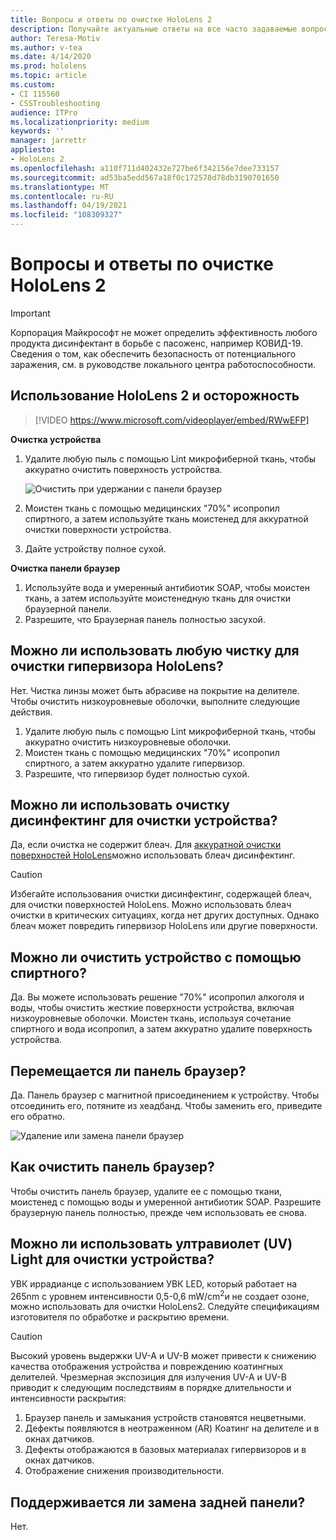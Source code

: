 ```yaml
---
title: Вопросы и ответы по очистке HoloLens 2
description: Получайте актуальные ответы на все часто задаваемые вопросы об очистке и обслуживании устройства HoloLens 2.
author: Teresa-Motiv
ms.author: v-tea
ms.date: 4/14/2020
ms.prod: hololens
ms.topic: article
ms.custom:
- CI 115560
- CSSTroubleshooting
audience: ITPro
ms.localizationpriority: medium
keywords: ''
manager: jarrettr
appliesto:
- HoloLens 2
ms.openlocfilehash: a110f711d402432e727be6f342156e7dee733157
ms.sourcegitcommit: ad53ba5edd567a18f0c172578d78db3190701650
ms.translationtype: MT
ms.contentlocale: ru-RU
ms.lasthandoff: 04/19/2021
ms.locfileid: "108309327"
---
```

# <a name="hololens-2-cleaning-faq"></a>Вопросы и ответы по очистке HoloLens 2

> [!IMPORTANT]  
> Корпорация Майкрософт не может определить эффективность любого продукта дисинфектант в борьбе с пасоженс, например КОВИД-19. Сведения о том, как обеспечить безопасность от потенциального заражения, см. в руководстве локального центра работоспособности.  

## <a name="hololens-2-use-and-care"></a>Использование HoloLens 2 и осторожность

> [!VIDEO https://www.microsoft.com/videoplayer/embed/RWwEFP]

<!-- <iframe src="https://channel9.msdn.com/Shows/Docs-Mixed-Reality/HoloLens-2-Use-and-Care/player" width="960" height="540" allowFullScreen frameBorder="0" title="HoloLens 2 Use and Care - Microsoft Channel 9 Video"></iframe> -->

**Очистка устройства**

1. Удалите любую пыль с помощью Lint микрофиберной ткань, чтобы аккуратно очистить поверхность устройства.

   ![Очистить при удержании с панели браузер](images/hl2-cleaning.png)

2. Моистен ткань с помощью медицинских "70%" исопропил спиртного, а затем используйте ткань моистенед для аккуратной очистки поверхности устройства.

3. Дайте устройству полное сухой.

**Очистка панели браузер**

1. Используйте вода и умеренный антибиотик SOAP, чтобы моистен ткань, а затем используйте моистенедную ткань для очистки браузерной панели.
1. Разрешите, что Браузерная панель полностью засухой.

## <a name="can-i-use-any-lens-cleaner-for-cleaning-the-hololens-visor"></a>Можно ли использовать любую чистку для очистки гипервизора HoloLens?

Нет. Чистка линзы может быть абрасиве на покрытие на делителе. Чтобы очистить низкоуровневые оболочки, выполните следующие действия.  

1. Удалите любую пыль с помощью Lint микрофиберной ткань, чтобы аккуратно очистить низкоуровневые оболочки.
1. Моистен ткань с помощью медицинских "70%" исопропил спиртного, а затем аккуратно удалите гипервизор.
1. Разрешите, что гипервизор будет полностью сухой.

## <a name="can-i-use-disinfecting-wipes-to-clean-the-device"></a>Можно ли использовать очистку дисинфектинг для очистки устройства?

Да, если очистка не содержит блеач. Для [аккуратной очистки поверхностей HoloLens](#hololens-2-use-and-care)можно использовать блеач дисинфектинг.  

> [!CAUTION]  
> Избегайте использования очистки дисинфектинг, содержащей блеач, для очистки поверхностей HoloLens. Можно использовать блеач очистки в критических ситуациях, когда нет других доступных. Однако блеач может повредить гипервизор HoloLens или другие поверхности.

## <a name="can-i-use-alcohol-to-clean-the-device"></a>Можно ли очистить устройство с помощью спиртного?

Да. Вы можете использовать решение "70%" исопропил алкоголя и воды, чтобы очистить жесткие поверхности устройства, включая низкоуровневые оболочки. Моистен ткань, используя сочетание спиртного и вода исопропил, а затем аккуратно удалите поверхность устройства.

## <a name="is-the-brow-pad-replaceable"></a>Перемещается ли панель браузер?

Да. Панель браузер с магнитной присоединением к устройству. Чтобы отсоединить его, потяните из хеадбанд. Чтобы заменить его, приведите его обратно.

![Удаление или замена панели браузер](images/hololens2-remove-browpad.png)

## <a name="how-can-i-clean-the-brow-pad"></a>Как очистить панель браузер?

Чтобы очистить панель браузер, удалите ее с помощью ткани, моистенед с помощью воды и умеренной антибиотик SOAP. Разрешите браузерную панель полностью, прежде чем использовать ее снова.

## <a name="can-i-use-ultraviolet-uv-light-to-sanitize-the-device"></a>Можно ли использовать ултравиолет (UV) Light для очистки устройства?

УВК иррадианце с использованием УВК LED, который работает на 265nm с уровнем интенсивности 0,5-0,6 mW/cm<sup>2</sup>и не создает озоне, можно использовать для очистки HoloLens2. Следуйте спецификациям изготовителя по обработке и раскрытию времени.

> [!CAUTION]  
> Высокий уровень выдержки UV-A и UV-B может привести к снижению качества отображения устройства и повреждению коатингных делителей. Чрезмерная экспозиция для излучения UV-A и UV-B приводит к следующим последствиям в порядке длительности и интенсивности раскрытия:
>  
> 1. Браузер панель и замыкания устройств становятся нецветными.
> 1. Дефекты появляются в неотраженном (AR) Коатинг на делителе и в окнах датчиков.
> 1. Дефекты отображаются в базовых материалах гипервизоров и в окнах датчиков.
> 1. Отображение снижения производительности.

## <a name="is-the-rear-pad-replaceable"></a>Поддерживается ли замена задней панели?

Нет.
